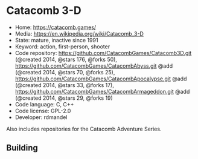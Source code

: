 # Catacomb 3-D

- Home: https://catacomb.games/
- Media: https://en.wikipedia.org/wiki/Catacomb_3-D
- State: mature, inactive since 1991
- Keyword: action, first-person, shooter
- Code repository: https://github.com/CatacombGames/Catacomb3D.git (@created 2014, @stars 176, @forks 50), https://github.com/CatacombGames/CatacombAbyss.git @add (@created 2014, @stars 70, @forks 25), https://github.com/CatacombGames/CatacombApocalypse.git @add (@created 2014, @stars 33, @forks 17), https://github.com/CatacombGames/CatacombArmageddon.git @add (@created 2014, @stars 29, @forks 19)
- Code language: C, C++
- Code license: GPL-2.0
- Developer: rdmandel

Also includes repositories for the Catacomb Adventure Series.

## Building
